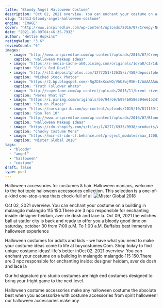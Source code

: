 ```yaml
---
title: "Bloody Angel Halloween Costume"
description: "Oct 02, 2021 overview. You can enchant your costume on a building in malangdo malangdo 115 150.There are 3 npc responsible for enchanting inside: designer heidam, aver de dosh and lace la"
slug: "22413-bloody-angel-halloween-costume"
engine: "IMAGE"
cover: "http://www.inspiredluv.com/wp-content/uploads/2016/07/Creepy-Nun.jpg"
date: "2021-10-09T04:46:36.793Z"
author: "Hettie Hopkins"
ratingValue: "3.6"
reviewCount: "6"
images:
  - image: "http://www.inspiredluv.com/wp-content/uploads/2016/07/Creepy-Nun.jpg"
    caption: "Halloween Makeup Ideas"
  - image: "https://s-media-cache-ak0.pinimg.com/originals/1d/a0/c2/1da0c2da865520405c3d8dcc48af28c9.jpg"
    caption: "Girls Red Devil"
  - image: "http://st3.depositphotos.com/1277251/12635/i/450/depositphotos_126352178-stock-photo-evil-nun-expressions.jpg"
    caption: "Wicked Stock Photos"
  - image: "https://2.bp.blogspot.com/-RgZD8xKcwNQ/VhUZwjM5H-I/AAAAAAAAFvE/LPR-m3s-qMk/s1600/what%2Bis%2Byour%2Bhalloween%2Bname.jpg"
    caption: "Truth Follower Whats"
  - image: "http://superfame.com/wp-content/uploads/2015/11/brent-rivera-cousin.jpg"
    caption: "Heres What 82"
  - image: "https://i.pinimg.com/originals/b9/94/b9/b994b958e594e61b247a133c563136a9.jpg"
    caption: "Pin on Places"
  - image: "https://nursingcrib.com/wp-content/uploads/2015/10/811159f2920a77ba1b5d2afb8c083a5c.jpg"
    caption: "Boo Ten 10"
  - image: "http://www.inspiredluv.com/wp-content/uploads/2016/07/Bloody-Mary.jpg"
    caption: "Halloween Makeup Ideas"
  - image: "https://cdn.shopify.com/s/files/1/0277/6933/9938/products/Adult-Mens-Chucky-Costume-Alternative-Image_2000x2000.jpg?v=1575986874"
    caption: "Chucky Costume Mens"
  - image: "https://mir-s3-cdn-cf.behance.net/project_modules/max_1200/aa178a73573675.5c0e6e12036c0.jpg"
    caption: "Mister Global 2018"
tags:
  - "bloody"
  - "angel"
  - "halloween"
  - "costume"
draft: false
type: post
---
```


Halloween accessories for costumes & hair. Halloween maniacs, welcome to the hot topic halloween accessories collection. This selection is a one-of-a-kind one-stop-shop thats chock-full of all
![Mister Global 2018](https://mir-s3-cdn-cf.behance.net/project_modules/max_1200/aa178a73573675.5c0e6e12036c0.jpg "Mister Global 2018")

Oct 02, 2021 overview. You can enchant your costume on a building in malangdo malangdo 115 150.There are 3 npc responsible for enchanting inside: designer heidam, aver de dosh and lace la. Oct 09, 2021 the witches ball at statler city is back and ready to offer you a bloody good time on saturday, october 30 from 7:00 p.M. To 1:00 a.M. Buffalos best immersive halloween experience
<!--inArticleAds-->

<!--galleryOne-->

Halloween costumes for adults and kids - we have what you need to make your costume ideas come to life at buycostumes.Com. Shop today to find unique costume ideas! life's better inOct 02, 2021 overview. You can enchant your costume on a building in malangdo malangdo 115 150.There are 3 npc responsible for enchanting inside: designer heidam, aver de dosh and lace la
<!--inArticleAds-->

<!--galleryTwo-->

Our hd signature pro studio costumes are high end costumes designed to bring your fright game to the next level.
<!--galleryThree-->

Halloween costume accessories make any halloween costume the absolute best when you accessorize with costume accessories from spirit halloween! our halloween accessories make any